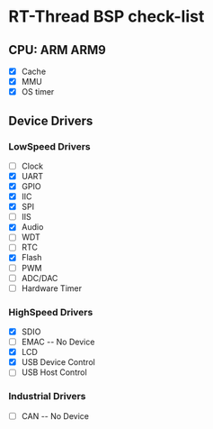 # RT-Thread BSP check-list

## CPU: ARM ARM9

* [x] Cache
* [x] MMU
* [x] OS timer

## Device Drivers

### LowSpeed Drivers

* [ ] Clock
* [x] UART
* [x] GPIO
* [x] IIC
* [x] SPI
* [ ] IIS
* [x] Audio
* [ ] WDT
* [ ] RTC
* [x] Flash
* [ ] PWM
* [ ] ADC/DAC
* [ ] Hardware Timer

### HighSpeed Drivers

* [x] SDIO
* [ ] EMAC -- No Device
* [x] LCD
* [x] USB Device Control
* [ ] USB Host Control

### Industrial Drivers

* [ ] CAN -- No Device
